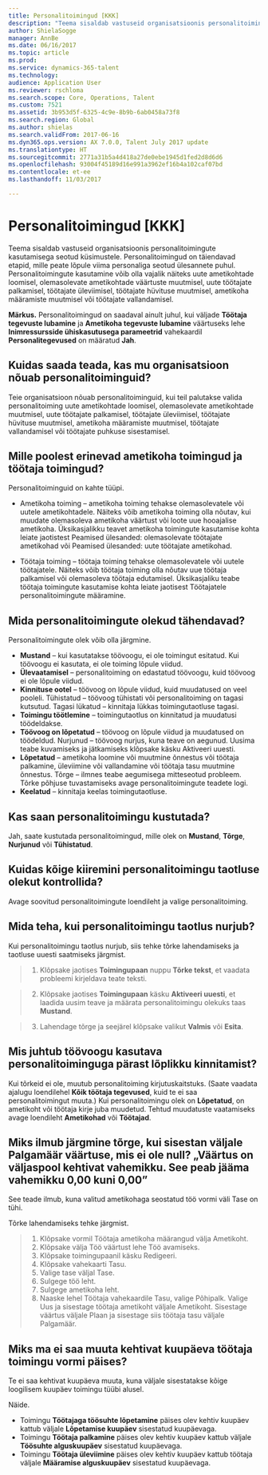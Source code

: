 ```yaml
---
title: Personalitoimingud [KKK]
description: "Teema sisaldab vastuseid organisatsioonis personalitoimingute kasutamisega seotud küsimustele. Personalitoimingud on täiendavad etapid, mille peate lõpule viima personaliga seotud ülesannete puhul."
author: ShielaSogge
manager: AnnBe
ms.date: 06/16/2017
ms.topic: article
ms.prod: 
ms.service: dynamics-365-talent
ms.technology: 
audience: Application User
ms.reviewer: rschloma
ms.search.scope: Core, Operations, Talent
ms.custom: 7521
ms.assetid: 3b953d5f-6325-4c9e-8b9b-6ab0458a73f8
ms.search.region: Global
ms.author: shielas
ms.search.validFrom: 2017-06-16
ms.dyn365.ops.version: AX 7.0.0, Talent July 2017 update
ms.translationtype: HT
ms.sourcegitcommit: 2771a31b5a4d418a27de0ebe1945d1fed2d8d6d6
ms.openlocfilehash: 93004f45189d16e991a3962ef16b4a102caf07bd
ms.contentlocale: et-ee
ms.lasthandoff: 11/03/2017

---
```


# <a name="personnel-actions-faq"></a>Personalitoimingud [KKK]
Teema sisaldab vastuseid organisatsioonis personalitoimingute kasutamisega seotud küsimustele. Personalitoimingud on täiendavad etapid, mille peate lõpule viima personaliga seotud ülesannete puhul. Personalitoimingute kasutamine võib olla vajalik näiteks uute ametikohtade loomisel, olemasolevate ametikohtade väärtuste muutmisel, uute töötajate palkamisel, töötajate üleviimisel, töötajate hüvituse muutmisel, ametikoha määramiste muutmisel või töötajate vallandamisel.

**Märkus.** Personalitoimingud on saadaval ainult juhul, kui väljade **Töötaja tegevuste lubamine** ja **Ametikoha tegevuste lubamine** väärtuseks lehe **Inimressursside ühiskasutusega parameetrid** vahekaardil **Personalitegevused** on määratud **Jah**. 

## <a name="how-can-i-tell-if-my-organization-requires-personnel-actions"></a>Kuidas saada teada, kas mu organisatsioon nõuab personalitoiminguid?
Teie organisatsioon nõuab personalitoiminguid, kui teil palutakse valida personalitoiming uute ametikohtade loomisel, olemasolevate ametikohtade muutmisel, uute töötajate palkamisel, töötajate üleviimisel, töötajate hüvituse muutmisel, ametikoha määramiste muutmisel, töötajate vallandamisel või töötajate puhkuse sisestamisel. 

## <a name="what-is-the-difference-between-a-position-action-and-a-worker-action"></a>Mille poolest erinevad ametikoha toimingud ja töötaja toimingud?
Personalitoiminguid on kahte tüüpi.

- Ametikoha toiming – ametikoha toiming tehakse olemasolevatele või uutele ametikohtadele. Näiteks võib ametikoha toiming olla nõutav, kui muudate olemasoleva ametikoha väärtust või loote uue hooajalise ametikoha. Üksikasjalikku teavet ametikoha toimingute kasutamise kohta leiate jaotistest Peamised ülesanded: olemasolevate töötajate ametikohad või Peamised ülesanded: uute töötajate ametikohad.

- Töötaja toiming – töötaja toiming tehakse olemasolevatele või uutele töötajatele. Näiteks võib töötaja toiming olla nõutav uue töötaja palkamisel või olemasoleva töötaja edutamisel. Üksikasjaliku teabe töötaja toimingute kasutamise kohta leiate jaotisest Töötajatele personalitoimingute määramine.

## <a name="what-do-the-statuses-of-the-personnel-actions-mean"></a>Mida personalitoimingute olekud tähendavad?
Personalitoimingute olek võib olla järgmine.

- **Mustand** – kui kasutatakse töövoogu, ei ole toimingut esitatud. Kui töövoogu ei kasutata, ei ole toiming lõpule viidud.
- **Ülevaatamisel** – personalitoiming on edastatud töövoogu, kuid töövoog ei ole lõpule viidud.
- **Kinnituse ootel** – töövoog on lõpule viidud, kuid muudatused on veel pooleli. Tühistatud – töövoog tühistati või personalitoiming on tagasi kutsutud. Tagasi lükatud – kinnitaja lükkas toimingutaotluse tagasi.
- **Toimingu töötlemine** – toimingutaotlus on kinnitatud ja muudatusi töödeldakse.
- **Töövoog on lõpetatud** – töövoog on lõpule viidud ja muudatused on töödeldud. Nurjunud – töövoog nurjus, kuna teave on aegunud. Uusima teabe kuvamiseks ja jätkamiseks klõpsake käsku Aktiveeri uuesti.
- **Lõpetatud** – ametikoha loomine või muutmine õnnestus või töötaja palkamine, üleviimine või vallandamine või töötaja tasu muutmine õnnestus. Tõrge – ilmnes teabe aegumisega mitteseotud probleem. Tõrke põhjuse tuvastamiseks avage personalitoimingute teadete logi.
- **Keelatud** – kinnitaja keelas toimingutaotluse.

## <a name="can-i-delete-a-personnel-action"></a>Kas saan personalitoimingu kustutada?
Jah, saate kustutada personalitoimingud, mille olek on **Mustand**, **Tõrge**, **Nurjunud** või **Tühistatud**.

## <a name="what-is-the-fastest-way-to-check-the-status-of-a-personnel-action-request"></a>Kuidas kõige kiiremini personalitoimingu taotluse olekut kontrollida?
Avage soovitud personalitoimingute loendileht ja valige personalitoiming.

## <a name="what-should-i-do-if-a-personnel-action-request-fails"></a>Mida teha, kui personalitoimingu taotlus nurjub?
Kui personalitoimingu taotlus nurjub, siis tehke tõrke lahendamiseks ja taotluse uuesti saatmiseks järgmist.

> 1. Klõpsake jaotises **Toimingupaan** nuppu **Tõrke tekst**, et vaadata probleemi kirjeldava teate teksti.

> 2. Klõpsake jaotises **Toimingupaan** käsku **Aktiveeri uuesti**, et laadida uusim teave ja määrata personalitoimingu olekuks taas **Mustand**.

> 3. Lahendage tõrge ja seejärel klõpsake valikut **Valmis** või **Esita**.

## <a name="what-happens-to-a-personnel-action-that-uses-workflow-when-the-final-approval-is-completed"></a>Mis juhtub töövoogu kasutava personalitoiminguga pärast lõplikku kinnitamist?
Kui tõrkeid ei ole, muutub personalitoiming kirjutuskaitstuks. (Saate vaadata ajalugu loendilehel **Kõik töötaja tegevused**, kuid te ei saa personalitoimingut muuta.) Kui personalitoimingu olek on **Lõpetatud**, on ametikoht või töötaja kirje juba muudetud. Tehtud muudatuste vaatamiseks avage loendileht **Ametikohad** või **Töötajad**.

## <a name="why-do-i-receive-the-following-error-when-i-enter-a-non-zero-value-in-the-pay-rate-field-the-value-is-out-of-its-valid-range--it-much-be-between-000-and-000"></a>Miks ilmub järgmine tõrge, kui sisestan väljale Palgamäär väärtuse, mis ei ole null? „Väärtus on väljaspool kehtivat vahemikku. See peab jääma vahemikku 0,00 kuni 0,00”
See teade ilmub, kuna valitud ametikohaga seostatud töö vormi väli Tase on tühi.

Tõrke lahendamiseks tehke järgmist.

> 1. Klõpsake vormil Töötaja ametikoha määrangud välja Ametikoht.  
> 2. Klõpsake välja Töö väärtust lehe Töö avamiseks.
> 3. Klõpsake toimingupaanil käsku Redigeeri.
> 4. Klõpsake vahekaarti Tasu.
> 5. Valige tase väljal Tase.
> 6. Sulgege töö leht.
> 7. Sulgege ametikoha leht.
> 8. Naaske lehel Töötaja vahekaardile Tasu, valige Põhipalk.  Valige Uus ja sisestage töötaja ametikoht väljale Ametikoht.  Sisestage väärtus väljale Plaan ja sisestage siis töötaja tasu väljale Palgamäär.

## <a name="why-cant-i-change-the-effective-date-in-the-header-of-the-worker-action-form"></a>Miks ma ei saa muuta kehtivat kuupäeva töötaja toimingu vormi päises?
Te ei saa kehtivat kuupäeva muuta, kuna väljale sisestatakse kõige loogilisem kuupäev toimingu tüübi alusel.

Näide.

- Toimingu **Töötajaga töösuhte lõpetamine** päises olev kehtiv kuupäev kattub väljale **Lõpetamise kuupäev** sisestatud kuupäevaga.
- Toimingu **Töötaja palkamine** päises olev kehtiv kuupäev kattub väljale **Töösuhte alguskuupäev** sisestatud kuupäevaga.
- Toimingu **Töötaja üleviimine** päises olev kehtiv kuupäev kattub töötaja väljale **Määramise alguskuupäev** sisestatud kuupäevaga.


